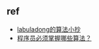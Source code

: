 ## ref
+ [labuladong的算法小抄](https://labuladong.gitbook.io/algo/di-ling-zhang-bi-du-xi-lie/xue-xi-shu-ju-jie-gou-he-suan-fa-de-gao-xiao-fang-fa)
+ [程序员必须掌握哪些算法？](https://www.zhihu.com/question/23148377/answer/907915556)